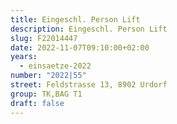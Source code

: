 ```yaml
---
title: Eingeschl. Person Lift
description: Eingeschl. Person Lift
slug: F22014447
date: 2022-11-07T09:10:00+02:00
years:
  - einsaetze-2022
number: "2022|55"
street: Feldstrasse 13, 8902 Urdorf
group: TK,BAG T1
draft: false
---
```

